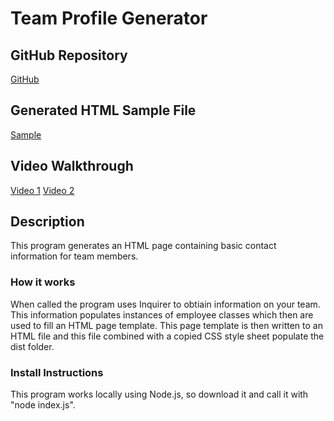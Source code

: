 # Team Profile Generator

## GitHub Repository
[GitHub](https://github.com/josephptflanagan/20200726-Team-Profile-Generator)

## Generated HTML Sample File
[Sample](https://github.com/josephptflanagan/20200726-Team-Profile-Generator/blob/develop/dist/GeneratedHTML.html)

## Video Walkthrough
[Video 1](https://drive.google.com/file/d/1sI5bQ_ikWXbaqOwWgodQwvcCcseLdW0s/view)
[Video 2](https://drive.google.com/file/d/18Sehx3MNMfsAlpeWY0DOnGio82EOMhEV/view)

## Description
This program generates an HTML page containing basic contact information for team members.

### How it works
When called the program uses Inquirer to obtiain information on your team. This information populates instances of employee classes which then are used to fill an HTML page template. This page template is then written to an HTML file and this file combined with a copied CSS style sheet populate the dist folder. 

### Install Instructions
This program works locally using Node.js, so download it and call it with "node index.js".

